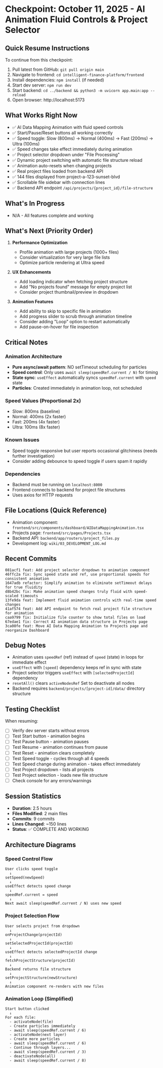 # Checkpoint: October 11, 2025 - AI Animation Fluid Controls & Project Selector

## Quick Resume Instructions
To continue from this checkpoint:
1. Pull latest from GitHub: `git pull origin main`
2. Navigate to frontend: `cd intelligent-finance-platform/frontend`
3. Install dependencies: `npm install` (if needed)
4. Start dev server: `npm run dev`
5. Start backend: `cd ../backend && python3 -m uvicorn app.main:app --reload`
6. Open browser: http://localhost:5173

## What Works Right Now

- ✅ AI Data Mapping Animation with fluid speed controls
- ✅ Start/Pause/Reset buttons all working correctly
- ✅ Speed toggle: Slow (800ms) → Normal (400ms) → Fast (200ms) → Ultra (100ms)
- ✅ Speed changes take effect immediately during animation
- ✅ Project selector dropdown under "File Processing"
- ✅ Dynamic project switching with automatic file structure reload
- ✅ Animation auto-resets when changing projects
- ✅ Real project files loaded from backend API
- ✅ 144 files displayed from project-a-123-sunset-blvd
- ✅ Scrollable file sidebar with connection lines
- ✅ Backend API endpoint `/api/projects/{project_id}/file-structure`

## What's In Progress

- N/A - All features complete and working

## What's Next (Priority Order)

1. **Performance Optimization**
   - Profile animation with large projects (1000+ files)
   - Consider virtualization for very large file lists
   - Optimize particle rendering at Ultra speed

2. **UX Enhancements**
   - Add loading indicator when fetching project structure
   - Add "No projects found" message for empty project list
   - Consider project thumbnail/preview in dropdown

3. **Animation Features**
   - Add ability to skip to specific file in animation
   - Add progress slider to scrub through animation timeline
   - Consider adding "Loop" option to restart automatically
   - Add pause-on-hover for file inspection

## Critical Notes

### Animation Architecture
- **Pure async/await pattern**: NO setTimeout scheduling for particles
- **Speed control**: Only uses `await sleep(speedRef.current / N)` for timing
- **State sync**: `useEffect` automatically syncs `speedRef.current` with `speed` state
- **Particles**: Created immediately in animation loop, not scheduled

### Speed Values (Proportional 2x)
- Slow: 800ms (baseline)
- Normal: 400ms (2x faster)
- Fast: 200ms (4x faster)
- Ultra: 100ms (8x faster)

### Known Issues
- Speed toggle responsive but user reports occasional glitchiness (needs further investigation)
- Consider adding debounce to speed toggle if users spam it rapidly

### Dependencies
- Backend must be running on `localhost:8000`
- Frontend connects to backend for project file structures
- Uses axios for HTTP requests

## File Locations (Quick Reference)

- Animation component: `frontend/src/components/dashboard/AIDataMappingAnimation.tsx`
- Projects page: `frontend/src/pages/Projects.tsx`
- Backend API: `backend/app/routers/project_files.py`
- Development log: `wiki/03_DEVELOPMENT_LOG.md`

## Recent Commits

```
081acf1 feat: Add project selector dropdown to animation component
46ffc2a fix: Sync speed state and ref, use proportional speeds for consistent animation
1647adb refactor: Simplify animation to eliminate setTimeout delays for true fluidity
d8b42bc fix: Make animation speed changes truly fluid with speed-scaled timeouts
13fe9da feat: Implement fluid animation controls with real-time speed changes
41af574 feat: Add API endpoint to fetch real project file structure for animation
caa9799 fix: Initialize file counter to show total files on load
67edae1 fix: Correct AI animation data structure in Projects page
3ca00fe feat: Move AI Data Mapping Animation to Projects page and reorganize Dashboard
```

## Debug Notes

- Animation uses `speedRef` (ref) instead of `speed` (state) in loops for immediate effect
- `useEffect` with `[speed]` dependency keeps ref in sync with state
- Project selector triggers `useEffect` with `[selectedProjectId]` dependency
- `resetAll()` clears `activeNodesRef` Set to deactivate all nodes
- Backend requires `backend/projects/[project-id]/data/` directory structure

## Testing Checklist

When resuming:
- [ ] Verify dev server starts without errors
- [ ] Test Start button - animation begins
- [ ] Test Pause button - animation pauses
- [ ] Test Resume - animation continues from pause
- [ ] Test Reset - animation clears completely
- [ ] Test Speed toggle - cycles through all 4 speeds
- [ ] Test Speed change during animation - takes effect immediately
- [ ] Test Project dropdown - lists all projects
- [ ] Test Project selection - loads new file structure
- [ ] Check console for any errors/warnings

## Session Statistics

- **Duration**: 2.5 hours
- **Files Modified**: 2 main files
- **Commits**: 9 commits
- **Lines Changed**: ~150 lines
- **Status**: ✅ COMPLETE AND WORKING

## Architecture Diagrams

### Speed Control Flow
```
User clicks speed toggle
  ↓
setSpeed(newSpeed)
  ↓
useEffect detects speed change
  ↓
speedRef.current = speed
  ↓
Next await sleep(speedRef.current / N) uses new speed
```

### Project Selection Flow
```
User selects project from dropdown
  ↓
onProjectChange(projectId)
  ↓
setSelectedProjectId(projectId)
  ↓
useEffect detects selectedProjectId change
  ↓
fetchProjectStructure(projectId)
  ↓
Backend returns file structure
  ↓
setProjectStructure(newStructure)
  ↓
Animation component re-renders with new files
```

### Animation Loop (Simplified)
```
Start button clicked
  ↓
For each file:
  - activateNode(file)
  - Create particles immediately
  - await sleep(speedRef.current / 6)
  - activateNode(next layer)
  - Create more particles
  - await sleep(speedRef.current / 6)
  - Continue through layers...
  - await sleep(speedRef.current / 3)
  - deactivateNode(all)
  - await sleep(speedRef.current / 8)
```
